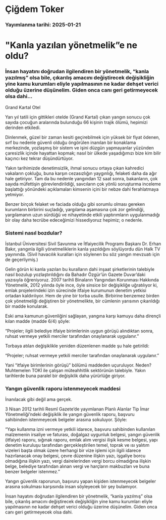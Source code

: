 # Çiğdem Toker

### Yayımlanma tarihi: 2025-01-21

# "Kanla yazılan yönetmelik”e ne oldu?


### İnsan hayatını doğrudan ilgilendiren bir yönetmelik, “kanla yazılmış” olsa bile, çıkarılış amacını değiştirecek değişikliğin yine kamu kurumları eliyle yapılmasının ne kadar dehşet verici olduğu üzerine düşünelim. Giden onca canı geri getirmeyecek olsa dahi...

Grand Kartal Otel

Yarı yıl tatili için gittikleri otelde (Grand Kartal) çıkan yangın sonucu çok sayıda çocuğun aralarında bulunduğu 66 kişinin trajik ölümü, hepimizi derinden etkiledi.

Dinlenmek, güzel bir zaman kesiti geçirebilmek için yüksek bir fiyat ödenen, sırf bu nedenle güvenli olduğu öngörülen inanılan bir konaklama merkezinde, yozlaşmış bir sistem ve işini düzgün yapmayanlar yüzünden çaresizlik içinde hayattan kopmak; nasıl bir ülkede yaşadığımızı bize kim bilir kaçıncı kez tekrar düşündürtüyor.

Yakın tarihimizde denetimsizlik, ihmal sonucu ortaya çıkan kahredici vakaların çokluğu, buna karşın cezasızlığın yaygınlığı, felaketi daha da ağır hale getiriyor. Tam da bu nedenle yangından 12 saat sonra, bakanların, çok sayıda müfettişin görevlendirildiği, savcıların çok yönlü soruşturma inceleme başlattığı yönündeki açıklamaları kimsenin içini bir nebze dahi ferahlatmaya yetmiyor.

Benzer birçok felaket ve faciada olduğu gibi sorumlu olması gereken kurumların birbirini suçladığı, yargılama aşamasına çok zor gelindiği, yargılamanın uzun sürdüğü ve nihayetinde etkili yaptırımların uygulanmadığı bir olay daha tecrübe edeceğimizi hissediyoruz hepimiz; o nedenle.


### Sistemi nasıl bozdular?

İstanbul Üniversitesi Sivil Savunma ve İtfaiyecilik Programı Başkanı Dr. Erhan Bakır, yangınla ilgili yönetmeliklerin kanla yazıldığını söylüyordu dün Halk TV yayınında. (Sivil havacılık kuralları için söylenen bu söz yangın mevzuatı için de geçerliymiş.)

Gelin görün ki kanla yazılan bu kuralların dahi inşaat şirketlerinin talebiyle nasıl bozulup yozlaştırıldığını da Bahadır Özgür’ün Gazete Duvar’daki yazısıyla öğreniyoruz. 2007 tarihli Binaların Yangından Korunması Hakkında Yönetmelik, 2012 yılında öyle ince, öyle sinsice bir değişikliğe uğratılıyor ki, emlak projelerindeki izin sürecinde itfaiye kurumunun denetim yetkisi ortadan kaldırılıyor. Hem de yine bir torba usulle. Birbirine benzemez birden çok yönetmeliği değiştiren bir yönetmelikte, bir cümlenin yarısının çıkarıldığı bir madde konularak.

Eski ama kamunun güvenliğini sağlayan, yangına karşı kamuyu daha dirençli kılan madde (madde 6/4) şöyle:

“Projeler; ilgili belediye itfaiye birimlerinin uygun görüşü alındıktan sonra, ruhsat vermeye yetkili merciler tarafından onaylanarak uygulanır.”

Torbaya atılan değişiklikle yeniden düzenlenen madde şu hale getirildi:

“Projeler; ruhsat vermeye yetkili merciler tarafından onaylanarak uygulanır.”

Yani “itfaiye birimlerinin görüşü” bölümü maddeden uçuruluyor. Neden? Muhtemelen TOKİ ile çalışan müteahhitlik sektörünün talebiyle. Yakın tarihlerde buna paralel bir değişiklik daha yürürlüğe giriyor.


### Yangın güvenlik raporu istenmeyecek maddesi

İnanılacak gibi değil ama gerçek.

3 Nisan 2012 tarihli Resmî Gazete’de yayımlanan Planlı Alanlar Tip İmar Yönetmeliği’ndeki değişiklik ile yangın güvenlik raporu, başvuru sahibinden istenmeyecek belgeler arasına sokuluyor. Şöyle:

“Yapı kullanma izni vermeye yetkili idarece, başvuru sahibinden kullanılan malzemenin irsaliye ve faturası, doğalgaz uygunluk belgesi, yangın güvenlik (itfaiye) raporu, sığınak raporu, emlak alım vergisi ilişik kesme belgesi, yapı denetim kuruluşu tarafından gerçekleştirilen temel, toprak ve ısı yalıtım vizeleri başta olmak üzere herhangi bir vize işlemi için ilgili idarece hazırlanacak onay belgesi, çevre düzenine ilişkin yazı, işgaliye borcu olmadığına ilişkin yazı, vergi dairelerinden vergi borcu olmadığına ilişkin belge, belediye tarafından alınan vergi ve harçların makbuzları ve buna benzer belgeler istenmez.”

Yangın güvenlik raporunun, başvuru yapan kişiden istenmeyecek belgeler arasına sokulması karşısında insan söyleyecek bir şey bulamıyor.

İnsan hayatını doğrudan ilgilendiren bir yönetmelik, “kanla yazılmış” olsa bile, çıkarılış amacını değiştirecek değişikliğin yine kamu kurumları eliyle yapılmasının ne kadar dehşet verici olduğu üzerine düşünelim. Giden onca canı geri getirmeyecek olsa dahi.


